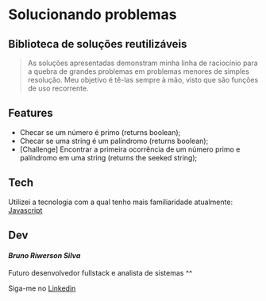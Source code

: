 # Solucionando problemas
## Biblioteca de soluções reutilizáveis
> As soluções apresentadas demonstram minha linha de raciocínio para a quebra de
> grandes problemas em problemas menores de simples resolução.
> Meu objetivo é tê-las sempre à mão, visto que são funções de uso recorrente.

## Features
- Checar se um número é primo (returns boolean);
- Checar se uma string é um palíndromo (returns boolean);
- [Challenge] Encontrar a primeira ocorrência de um número primo e palíndromo em uma string (returns the seeked string);

## Tech
Utilizei a tecnologia com a qual tenho mais familiaridade atualmente: [Javascript](https://developer.mozilla.org/pt-BR/docs/Web/JavaScript)

## Dev
#### _Bruno Riwerson Silva_
Futuro desenvolvedor fullstack e analista de sistemas ^^

Siga-me no [Linkedin](https://www.linkedin.com/in/bruno-riwerson/)